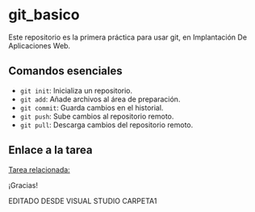 # git_basico

Este repositorio es la primera práctica para usar git, en Implantación De Aplicaciones Web.

## Comandos esenciales

- `git init`: Inicializa un repositorio.
- `git add`: Añade archivos al área de preparación.
- `git commit`: Guarda cambios en el historial.
- `git push`: Sube cambios al repositorio remoto.
- `git pull`: Descarga cambios del repositorio remoto.

## Enlace a la tarea

[Tarea relacionada: ](https://aulavirtual33.educa.madrid.org/ies.quevedo.madrid/mod/assign/view.php?id=48867)

¡Gracias!


EDITADO DESDE VISUAL STUDIO CARPETA1